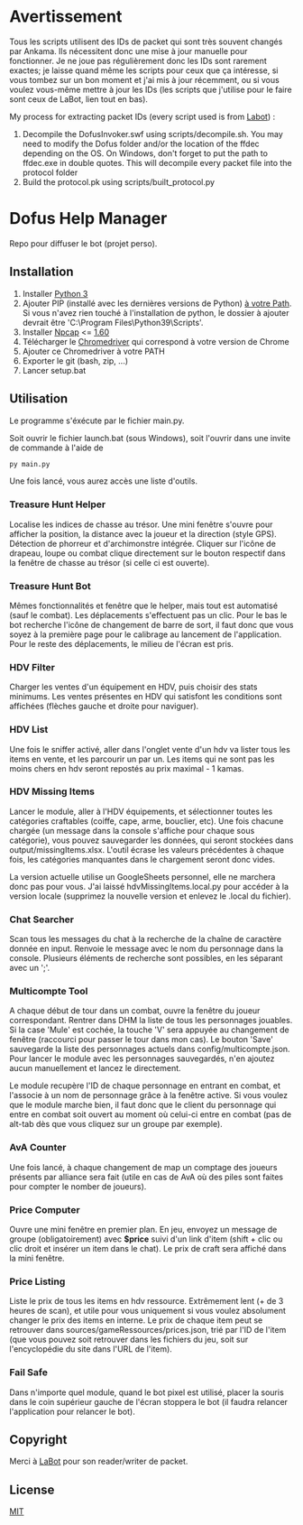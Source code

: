 # Avertissement

Tous les scripts utilisent des IDs de packet qui sont très souvent changés par Ankama. Ils nécessitent donc une mise à jour manuelle pour fonctionner.
Je ne joue pas régulièrement donc les IDs sont rarement exactes; je laisse quand même les scripts pour ceux que ça intéresse, si vous tombez sur un bon moment et j'ai mis à jour récemment, ou si vous voulez vous-même mettre à jour les IDs (les scripts que j'utilise pour le faire sont ceux de LaBot, lien tout en bas).

My process for extracting packet IDs (every script used is from [Labot](https://github.com/louisabraham/LaBot)) :

1. Decompile the DofusInvoker.swf using scripts/decompile.sh. You may need to modify the Dofus folder and/or the location of the ffdec depending on the OS. On Windows, don't forget to put the path to ffdec.exe in double quotes.
   This will decompile every packet file into the protocol folder
2. Build the protocol.pk using scripts/built_protocol.py

# Dofus Help Manager

Repo pour diffuser le bot (projet perso).

## Installation

1. Installer [Python 3](https://www.python.org/downloads/)
2. Ajouter PIP (installé avec les dernières versions de Python) [à votre Path](https://www.architectryan.com/2018/03/17/add-to-the-path-on-windows-10/). Si vous n'avez rien touché à l'installation de python, le dossier à ajouter devrait être
   'C:\Program Files\Python39\Scripts'.
3. Installer [Npcap](https://nmap.org/dist) <= [1.60](https://npcap.com/dist/npcap-1.60.exe)
4. Télécharger le [Chromedriver](https://chromedriver.chromium.org/downloads) qui correspond à votre version de Chrome
5. Ajouter ce Chromedriver à votre PATH
6. Exporter le git (bash, zip, ...)
7. Lancer setup.bat

## Utilisation

Le programme s'éxécute par le fichier main.py.

Soit ouvrir le fichier launch.bat (sous Windows), soit l'ouvrir dans une invite de commande à l'aide de

```bash
py main.py
```

Une fois lancé, vous aurez accès une liste d'outils.

### Treasure Hunt Helper

Localise les indices de chasse au trésor. Une mini fenêtre s'ouvre pour afficher la position, la distance avec la joueur et la direction (style GPS). Détection de phorreur et d'archimonstre intégrée. Cliquer sur l'icône de drapeau, loupe ou combat clique directement sur le bouton respectif dans la fenêtre de chasse au trésor (si celle ci est ouverte).

### Treasure Hunt Bot

Mêmes fonctionnalités et fenêtre que le helper, mais tout est automatisé (sauf le combat). Les déplacements s'effectuent pas un clic. Pour le bas le bot recherche l'icône de changement de barre de sort, il faut donc que vous soyez à la première page pour le calibrage au lancement de l'application. Pour le reste des déplacements, le milieu de l'écran est pris.

### HDV Filter

Charger les ventes d'un équipement en HDV, puis choisir des stats minimums. Les ventes présentes en HDV qui satisfont les conditions sont affichées (flèches gauche et droite pour naviguer).

### HDV List

Une fois le sniffer activé, aller dans l'onglet vente d'un hdv va lister tous les items en vente, et les parcourir un par un. Les items qui ne sont pas les moins chers en hdv seront repostés au prix maximal - 1 kamas.

### HDV Missing Items

Lancer le module, aller à l'HDV équipements, et sélectionner toutes les catégories craftables (coiffe, cape, arme, bouclier, etc). Une fois chacune chargée (un message dans la console s'affiche pour chaque sous catégorie), vous pouvez sauvegarder les données, qui seront stockées dans output/missingItems.xlsx.
L'outil écrase les valeurs précédentes à chaque fois, les catégories manquantes dans le chargement seront donc vides.

La version actuelle utilise un GoogleSheets personnel, elle ne marchera donc pas pour vous.
J'ai laissé hdvMissingItems.local.py pour accéder à la version locale (supprimez la nouvelle version et enlevez le .local du fichier).

### Chat Searcher

Scan tous les messages du chat à la recherche de la chaîne de caractère donnée en input. Renvoie le message avec le nom du personnage dans la console. Plusieurs éléments de recherche sont possibles, en les séparant avec un ';'.

### Multicompte Tool

A chaque début de tour dans un combat, ouvre la fenêtre du joueur correspondant. Rentrer dans DHM la liste de tous les personnages jouables. Si la case 'Mule' est cochée, la touche 'V' sera appuyée au changement de fenêtre (raccourci pour passer le tour dans mon cas). Le bouton 'Save' sauvegarde la liste des personnages actuels dans config/multicompte.json.
Pour lancer le module avec les personnages sauvegardés, n'en ajoutez aucun manuellement et lancez le directement.

Le module recupère l'ID de chaque personnage en entrant en combat, et l'associe à un nom de personnage grâce à la fenêtre active. Si vous voulez que le module marche bien, il faut donc que le client du personnage qui entre en combat soit ouvert au moment où celui-ci entre en combat (pas de alt-tab dès que vous cliquez sur un groupe par exemple).

### AvA Counter

Une fois lancé, à chaque changement de map un comptage des joueurs présents par alliance sera fait (utile en cas de AvA où des piles sont faites pour compter le nomber de joueurs).

### Price Computer

Ouvre une mini fenêtre en premier plan. En jeu, envoyez un message de groupe (obligatoirement) avec **$price** suivi d'un link d'item (shift + clic ou clic droit et insérer un item dans le chat). Le prix de craft sera affiché dans la mini fenêtre.

### Price Listing

Liste le prix de tous les items en hdv ressource. Extrêmement lent (+ de 3 heures de scan), et utile pour vous uniquement si vous voulez absolument changer le prix des items en interne. Le prix de chaque item peut se retrouver dans sources/gameRessources/prices.json, trié par l'ID de l'item (que vous pouvez soit retrouver dans les fichiers du jeu, soit sur l'encyclopédie du site dans l'URL de l'item).

### Fail Safe

Dans n'importe quel module, quand le bot pixel est utilisé, placer la souris dans le coin supérieur gauche de l'écran stoppera le bot (il faudra relancer l'application pour relancer le bot).

## Copyright

Merci à [LaBot](https://github.com/louisabraham/LaBot) pour son reader/writer de packet.

## License

[MIT](https://choosealicense.com/licenses/mit/)
